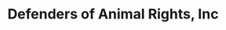 ---
title: "Defenders of Animal Rights, Inc"
url: /phoenix/defenders-of-animal-rights-inc/
shop: Tiere
---